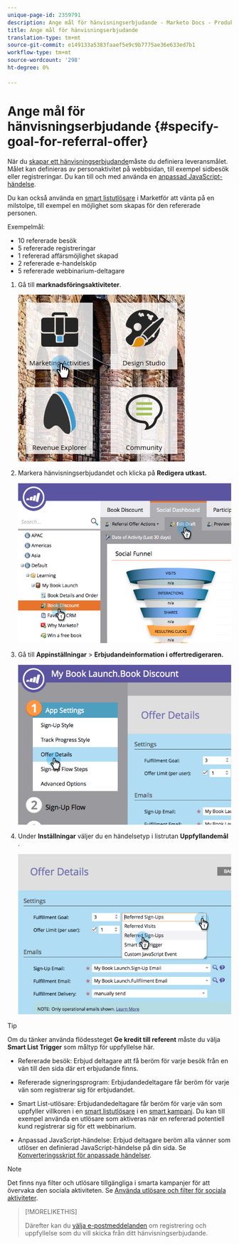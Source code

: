 ```yaml
---
unique-page-id: 2359791
description: Ange mål för hänvisningserbjudande - Marketo Docs - Produktdokumentation
title: Ange mål för hänvisningserbjudande
translation-type: tm+mt
source-git-commit: e149133a5383faaef5e9c9b7775ae36e633ed7b1
workflow-type: tm+mt
source-wordcount: '298'
ht-degree: 0%

---
```



# Ange mål för hänvisningserbjudande {#specify-goal-for-referral-offer}

När du [skapar ett hänvisningserbjudande](create-a-referral-offer.md)måste du definiera leveransmålet. Målet kan definieras av personaktivitet på webbsidan, till exempel sidbesök eller registreringar. Du kan till och med använda en [anpassad JavaScript-händelse](../../../../product-docs/demand-generation/social/social-functions/conversion-script-for-custom-events.md).

Du kan också använda en [smart listutlösare](specify-goal-for-referral-offer.md) i Marketför att vänta på en milstolpe, till exempel en möjlighet som skapas för den refererade personen.

Exempelmål:

* 10 refererade besök
* 5 refererade registreringar
* 1 refererad affärsmöjlighet skapad
* 2 refererade e-handelsköp
* 5 refererade webbinarium-deltagare

1. Gå till **marknadsföringsaktiviteter**.

   ![](assets/ma.png)

1. Markera hänvisningserbjudandet och klicka på **Redigera utkast.**

   ![](assets/image2014-9-19-15-3a6-3a35.png)

1. Gå till **Appinställningar** > **Erbjudandeinformation i offertredigeraren.**

   ![](assets/image2014-9-19-15-3a6-3a44.png)

1. Under **Inställningar** väljer du en händelsetyp i listrutan **Uppfyllandemål** .

   ![](assets/image2014-9-19-15-3a6-3a56.png)

>[!TIP]
>
>Om du tänker använda flödessteget **Ge kredit till referent** måste du välja **Smart List Trigger** som måltyp för uppfyllelse här.

* Refererade besök: Erbjud deltagare att få beröm för varje besök från en vän till den sida där ert erbjudande finns.
* Refererade signeringsprogram: Erbjudandedeltagare får beröm för varje vän som registrerar sig för erbjudandet.
* Smart List-utlösare: Erbjudandedeltagare får beröm för varje vän som uppfyller villkoren i en [smart listutlösare](../../../../product-docs/core-marketo-concepts/smart-lists-and-static-lists/understanding-smart-lists.md) i en [smart kampanj](http://docs.marketo.com/display/docs/smart+campaigns). Du kan till exempel använda en utlösare som aktiveras när en refererad potentiell kund registrerar sig för ett webbinarium.

* Anpassad JavaScript-händelse: Erbjud deltagare beröm alla vänner som utlöser en definierad JavaScript-händelse på din sida. Se [Konverteringsskript för anpassade händelser](../../../../product-docs/demand-generation/social/social-functions/triggers-and-filters-for-social-activities.md).

>[!NOTE]
>
>Det finns nya filter och utlösare tillgängliga i smarta kampanjer för att övervaka den sociala aktiviteten. Se [Använda utlösare och filter för sociala aktiviteter](../../../../product-docs/demand-generation/social/social-functions/triggers-and-filters-for-social-activities.md).

>[!MORELIKETHIS]
>
>Därefter kan du [välja e-postmeddelanden](send-referral-offer-fulfillment-email.md) om registrering och uppfyllelse som du vill skicka från ditt hänvisningserbjudande.

